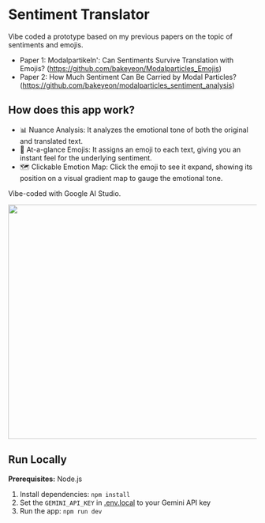 
# Sentiment Translator 
Vibe coded a prototype based on my previous papers on the topic of sentiments and emojis.

- Paper 1: Modalpartikeln': Can Sentiments Survive Translation with Emojis? (https://github.com/bakeyeon/Modalparticles_Emojis)
- Paper 2: How Much Sentiment Can Be Carried by Modal Particles? (https://github.com/bakeyeon/modalparticles_sentiment_analysis)

## How does this app work?
- 📊 Nuance Analysis: It analyzes the emotional tone of both the original and translated text.
- 🙂 At-a-glance Emojis: It assigns an emoji to each text, giving you an instant feel for the underlying sentiment.
- 🗺️ Clickable Emotion Map: Click the emoji to see it expand, showing its position on a visual gradient map to gauge the emotional tone.

Vibe-coded with Google AI Studio.

<div align="center">
<img width="1200" height="475" alt="GHBanner" src="https://github.com/user-attachments/assets/0aa67016-6eaf-458a-adb2-6e31a0763ed6" />
</div>


## Run Locally
**Prerequisites:**  Node.js


1. Install dependencies:
   `npm install`
2. Set the `GEMINI_API_KEY` in [.env.local](.env.local) to your Gemini API key
3. Run the app:
   `npm run dev`
